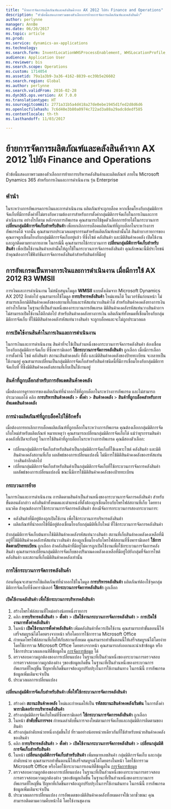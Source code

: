 ```yaml
---
title: "ย้ายการจัดการผลิตภัณฑ์และคลังสินค้าจาก AX 2012 ไปยัง Finance and Operations"
description: "หัวข้อนี้แสดงภาพรวมของตัวเลือกการย้ายการจัดการผลิตภัณฑ์และคลังสินค้า"
author: perlynne
manager: AnnBe
ms.date: 06/20/2017
ms.topic: article
ms.prod: 
ms.service: dynamics-ax-applications
ms.technology: 
ms.search.form: InventLocationWHSProcessEnablement, WHSLocationProfile, InventTableStorageDimensionGroupChange, InventUpdateBlockedItem, WHSParameters, WHSReservationHierarchy, WHSUOMSeqGroupTable
audience: Application User
ms.reviewer: bis
ms.search.scope: Operations
ms.custom: 1714054
ms.assetid: 79a1a3b9-3a36-4162-8839-ec39b5e26602
ms.search.region: Global
ms.author: perlynne
ms.search.validFrom: 2016-02-28
ms.dyn365.ops.version: AX 7.0.0
ms.translationtype: HT
ms.sourcegitcommit: 2771a31b5a4d418a27de0ebe1945d1fed2d8d6d6
ms.openlocfilehash: 7c6d40e3b80a0974c722ad3a88a29adc8dedf585
ms.contentlocale: th-th
ms.lasthandoff: 11/03/2017

---
```


# <a name="migrate-products-and-warehouse-management-from-ax-2012-to-finance-and-operations"></a>ย้ายการจัดการผลิตภัณฑ์และคลังสินค้าจาก AX 2012 ไปยัง Finance and Operations

หัวข้อนี้แสดงภาพรวมของตัวเลือกการย้ายการบริหารคลังสินค้าและผลิตภัณฑ์ ภายใน Microsoft Dynamics 365 สำหรับการเงินและการดำเนินงาน รุ่น Enterprise

<a name="introduction"></a>คำนำ
------------

ในระหว่างการอัพเกรดการเงินและการดำเนินงาน ผลิตภัณฑ์จะถูกบล็อค หากเชื่อมโยงกับกลุ่มมิติการจัดเก็บที่มีการตั้งค่าที่ไม่ตรงกับความต้องการสำหรับการตั้งค่ากลุ่มมิติการจัดเก็บในการเงินและการดำเนินงาน อย่างไรก็ตาม หลังจากการอัพเกรด คุณสามารถใช้ชุดตัวเลือกการย้ายได้ในกระบวนการ **เปลี่ยนกลุ่มมิติการจัดเก็บสำหรับสินค้า** เพื่อยกเลิกการบล็อคผลิตภัณฑ์ที่ถูกบล็อกในระหว่างการอัพเกรดได้ จากนั้น คุณสามารถประมวลผลธุรกรรมสำหรับผลิตภัณฑ์เหล่านั้นได้ สินค้าบางรายการของคุณอาจถูกเชื่อมโยงกับกลุ่มมิติการจัดเก็บอยู่แล้ว ที่ซึ่งไซต์ คลังสินค้า และมิติสินค้าคงคลัง เปิดใช้งานและถูกติดตามทางกายภาพ ในกรณีนี้ คุณสามารถใช้กระบวนการ **เปลี่ยนกลุ่มมิติการจัดเก็บสำหรับสินค้า** เพื่อเปิดใช้งานสินค้าเหล่านั้นให้ถูกใช้ในกระบวนการจัดการคลังสินค้า คุณลักษณะนี้มีประโยชน์ ถ้าคุณต้องการใช้ฟังก์ชันการจัดการคลังสินค้าสำหรับสินค้าที่มีอยู่

## <a name="upgrading-to-finance-and-operations-when-ax-2012-r3-wmsii-is-used"></a>การอัพเกรดเป็นทางการเงินและการดำเนินงาน เมื่อมีการใช้ AX 2012 R3 WMSII
การเงินและการดำเนินงาน ไม่สนับสนุนโมดูล **WMSII** แบบดั้งเดิมจาก Microsoft Dynamics AX 2012 อีกต่อไป คุณสามารถใช้โมดูล **การบริหารคลังสินค้า** ใหม่แทนได้ ในเวอร์ชันก่อนหน้า ไม่สามารถเลือกมิติสินค้าคงคลังของสถานที่เก็บและรหัสแท่นวางสินค้าได้ สำหรับสินค้าคงคลังทางการเงิน อย่างไรก็ตาม ในฐานะที่เป็นส่วนหนึ่งของกระบวนการอัพเกรด มิติสินค้าคงคลังรหัสแท่นวางสินค้าอาจไม่สามารถเปิดใช้งานได้อีกต่อไป สำหรับสินค้าคงคลังทางการเงิน ผลิตภัณฑ์ทั้งหมดที่เชื่อมโยงกับกลุ่มมิติการจัดเก็บ ที่ใช้มิติสินค้าคงคลังรหัสแท่นวางสินค้า จะถูกบล็อคและจะไม่ถูกประมวลผล

### <a name="enabling-items-in-finance-and-operations"></a>การเปิดใช้งานสินค้าในการเงินและการดำเนินงาน

ในการเงินและการดำเนินงาน สินค้าที่จะใช้เป็นส่วนหนึ่งของกระบวนการจัดการคลังสินค้า ต้องเชื่อมโยงกับกลุ่มมิติการจัดเก็บ ที่ซึ่งพารามิเตอร์ **ใช้กระบวนการจัดการคลังสินค้า** ถูกเลือก เมื่อมีการเลือกการตั้งค่านี้ ไซต์ คลังสินค้า สถานะสินค้าคงคลัง ที่ตั้ง และมิติสินค้าคงคลังของป้ายทะเบียน จะกลายเป็นใช้งานอยู่ คุณสามารถเปลี่ยนเป็นกลุ่มมิติการจัดเก็บสำหรับสินค้าชนิดนี้ที่มีการเชื่อมโยงกับกลุ่มมิติการจัดเก็บที่ ที่ซึ่งมิติสินค้าคงคลังสถานที่เก็บเป็นใช้งานอยู่

### <a name="items-that-are-blocked-for-inventory-updates"></a>สินค้าที่ถูกบล็อกสำหรับการอัพเดตสินค้าคงคลัง

เมื่อต้องการดูรายการของผลิตภัณฑ์ที่นำออกใช้ที่ถูกบล็อกในระหว่างการอัพเกรด และไม่สามารถประมวลผลได้ คลิก **การบริหารสินค้าคงคลัง** &gt; **ตั้งค่า** &gt; **สินค้าคงคลัง** &gt; **สินค้าที่ถูกบล็อคสำหรับการอัพเดตสินค้าคงคลัง**

### <a name="reapplying-blocked-products"></a>การนำงผลิตภัณฑ์ที่ถูกบล็อคไปใช้อีกครั้ง

เมื่อต้องการยกเลิกการบล็อคผลิตภัณฑ์ที่ถูกบล็อกในระหว่างการอัพเกรด คุณต้องเลือกกลุ่มมิติการจัดเก็บใหม่สำหรับผลิตภัณฑ์ หมายเหตุว่า คุณสามารถเปลี่ยนกลุ่มมิติการจัดเก็บได้ แม้ว่าธุรกรรมสินค้าคงคลังที่เปิดจะยังอยู่ ในการใช้สินค้าที่ถูกบล็อกในระหว่างการอัพเกรด คุณมีสองตัวเลือก:

-   เปลี่ยนกลุ่มมิติการจัดเก็บสำหรับสินค้าเป็นกลุ่มมิติการจัดเก็บที่ใช้เฉพาะไซต์ คลังสินค้า และมิติสินค้าคงคลังสถานที่เก็บ ผลลัพธ์ของการเปลี่ยนแปลงนี้ ไม่มีการใช้มิติสินค้าคงคลังของรหัสแท่นวางสินค้าอีกต่อไป
-   เปลี่ยนกลุ่มมิติการจัดเก็บสำหรับสินค้าเป็นกลุ่มมิติการจัดเก็บที่ใช้กระบวนการจัดการคลังสินค้า ผลลัพธ์ของการเปลี่ยนแปลงนี้ ขณะนี้มีการใช้มิติสินค้าคงคลังของป้ายทะเบียน

### <a name="migration-processes"></a>กระบวนการย้าย

ในการเงินและการดำเนินงาน การติดตามสินค้าเป็นส่วนหนึ่งของกระบวนการจัดการคลังสินค้า สำหรับขั้นตอนดังกล่าว คลังสินค้าทั้งหมดและตำแหน่งที่ตั้งต้องถูกเชื่อมโยงกับโพรไฟล์สถานที่เก็บ โดยทางแนวคิด ถ้าคุณต้องการใช้กระบวนการจัดการคลังสินค้า ต้องมีจัดการกระบวนการสองกระบวนการ:

-   คลังสินค้าที่มีอยู่ต้องถูกเปิดใช้งาน เพื่อใช้กระบวนการบริหารคลังสินค้า
-   ผลิตภัณฑ์ที่นำออกใช้ที่มีอยู่ต้องเชื่อมโยงกับกลุ่มมิติที่เก็บใหม่ ที่ใช้กระบวนการจัดการคลังสินค้า

ถ้ากลุ่มมิติการจัดเก็บต้นทางใช้มิติสินค้าคงคลังรหัสแท่นวางสินค้า สถานที่เก็บสินค้าคงคลังคงเหลือที่มีอยู่ที่ใช้มิติสินค้าคงคลังรหัสแท่นวางสินค้า ต้องถูกเชื่อมโยงกับโพรไฟล์สถานที่ซึ่งพารามิเตอร์ **ใช้การติดตามป้ายทะเบียน** ถูกเลือก ถ้าคลังสินค้าที่มีอยู่ไม่ควรถูกเปิดใช้งานเพื่อใช้กระบวนการจัดการคลังสินค้า คุณสามารถเปลี่ยนกลุ่มมิติการจัดเก็บของปริมาณคงคลังคงเหลือที่มีอยู่ไปยังกลุ่มที่จัดการไซต์ คลังสินค้า และสถานที่เก็บมิติสินค้าคงคลังเท่านั้น

### <a name="using-the-warehouse-management-processes"></a>การใช้กระบวนการจัดการคลังสินค้า

ก่อนที่คุณจะสามารถใช้ผลิตภัณฑ์ที่นำออกใช้ในโมดูล **การบริหารคลังสินค้า** ผลิตภัณฑ์ต้องใช้จุดกลุ่มมิติการจัดเก็บที่ซึ่งพารามิเตอร์ **ใช้กระบวนการจัดการคลังสินค้า** ถูกเลือก

#### <a name="enable-warehouses-to-use-warehouse-management-processes"></a>เปิดใช้งานคลังสินค้า เพื่อใช้กระบวนการบริหารคลังสินค้า

1.  สร้างโพรไฟล์สถานที่ใหม่อย่างน้อยหนึ่งรายการ
2.  คลิก **การบริหารคลังสินค้า** &gt; **ตั้งค่า** &gt; **เปิดใช้งานกระบวนการจัดการคลังสินค้า** &gt; **การเปิดใช้งานการตั้งค่าคลังสินค้า**
3.  ในหน้า **เปิดใช้งานการตั้งค่าคลังสินค้า** เพิ่มคลังสินค้าที่ควรเปิดใช้งาน คุณสามารถทำขั้นตอนนี้ให้เสร็จสมบูรณ์ได้โดยตรงจากหน้า หรือโดยการใช้การรวม Microsoft Office
4.  กำหนดโพรไฟล์สถานที่เก็บให้กับสถานทั้งหมด คุณสามารถทำขั้นตอนนี้ให้เสร็จสมบูรณ์ได้โดยง่าย โดยใช้การรวม Microsoft Office โดยตรงจากหน้า คุณสามารถส่งออกและนำเข้าข้อมูล หรือใช้การประมวลผลเอนทิตี้ข้อมูลใน [การจัดการข้อมูล](../../dev-itpro/data-entities/data-entities.md) ได้
5.  ตรวจสอบความถูกต้องของการเปลี่ยนแปลง ในฐานะที่เป็นส่วนหนึ่งของกระบวนการตรวจสอบ การตรวจสอบความถูกต้องต่าง ๆของข้อมูลเกิดขึ้น ในฐานะที่เป็นส่วนหนึ่งของกระบวนการอัพเกรดที่ใหญ่ขึ้น ปัญหาที่เกิดขึ้นอาจต้องถูกปรับปรุงในการใช้งานต้นทาง ในกรณีนี้ การอัพเกรดข้อมูลเพิ่มเติมจะจำเป็น
6.  ประมวลผลการเปลี่ยนแปลง

#### <a name="change-the-storage-dimension-group-for-items-so-that-it-uses-warehouse-management-processes"></a>เปลี่ยนกลุ่มมิติการจัดเก็บสำหรับสินค้า เพื่อให้ใช้กระบวนการจัดการคลังสินค้า

1.  สร้างค่า **สถานะสินค้าคงคลัง** ใหม่และกำหนดให้เป็น **รหัสสถานะสินค้าคงคลังเริ่มต้น** ในการตั้งค่า **พารามิเตอร์การบริหารคลังสินค้า**
2.  สร้างกลุ่มมิติการจัดเก็บใหม่ที่ซึ่งพารามิเตอร์ **ใช้กระบวนการจัดการคลังสินค้า** ถูกเลือก
3.  ในหน้า **ลำดับชั้นการจอง** กำหนดลำดับชั้นการจองใหม่ตามการจัดเก็บและกลุ่มมิติการติดตามของสินค้า
4.  สร้างกลุ่มลำดับหน่วยหนึ่งกลุ่มขึ้นไป ที่รวมอย่างน้อยหน่วยเดียวกันที่ใช้สำหรับหน่วยสินค้าคงคลังของสินค้า
5.  คลิก **การบริหารคลังสินค้า** &gt; **ตั้งค่า** &gt; **เปิดใช้งานกระบวนการจัดการคลังสินค้า** &gt; **เปลี่ยนกลุ่มมิติการจัดเก็บสำหรับสินค้า**
6.  ในหน้า **เปลี่ยนกลุ่มมิติการจัดเก็บสำหรับสินค้า** เพิ่มหมายเลขสินค้า กลุ่มมิติการจัดเก็บ และกลุ่มลำดับหน่วย คุณสามารถทำขั้นตอนนี้ให้เสร็จสมบูรณ์ได้โดยตรงในหน้า โดยใช้การรวม Microsoft Office หรือโดยใช้กระบวนการเอนทิตี้ข้อมูลใน [การจัดการข้อมูล](../../dev-itpro/data-entities/data-entities.md)
7.  ตรวจสอบความถูกต้องของการเปลี่ยนแปลง ในฐานะที่เป็นส่วนหนึ่งของกระบวนการตรวจสอบ การตรวจสอบความถูกต้องต่าง ๆของข้อมูลเกิดขึ้น ในฐานะที่เป็นส่วนหนึ่งของกระบวนการอัพเกรดที่ใหญ่ขึ้น ปัญหาที่เกิดขึ้นอาจต้องถูกปรับปรุงในการใช้งานต้นทาง ในกรณีนี้ การอัพเกรดข้อมูลเพิ่มเติมจะจำเป็น
8.  ประมวลผลการเปลี่ยนแปลง การอัพเดตของมิติสินค้าคงคลังทั้งหมดอาจใช้เวลาชั่วขณะ คุณสามารถติดตามความคืบหน้าได้ โดยใช้งานชุดงาน



